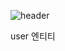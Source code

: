 ![header](https://capsule-render.vercel.app/api?type=waving&color=63a1ff&height=300&section=header&text=PocketBand&fontSize=70&animation=fadeIn&fontAlignY=38&desc=BackEnd&descAlignY=60&fontColor=ffffff)

user 엔티티